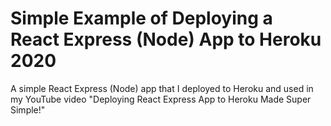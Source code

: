 # Simple Example of Deploying a React Express (Node) App to Heroku 2020

A simple React Express (Node) app that I deployed to Heroku and used in my YouTube video "Deploying React Express App to Heroku Made Super Simple!"

